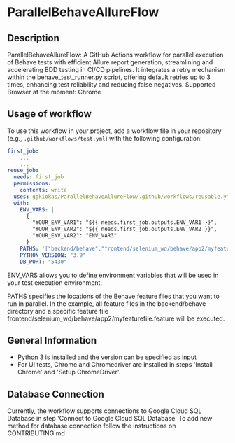 # ParallelBehaveAllureFlow
## Description
ParallelBehaveAllureFlow: A GitHub Actions workflow for parallel execution of Behave tests with efficient Allure report generation, streamlining and accelerating BDD testing in CI/CD pipelines. It integrates a retry mechanism within the behave_test_runner.py script, offering default retries up to 3 times, enhancing test reliability and reducing false negatives. Supported Browser at the moment: Chrome


## Usage of workflow
To use this workflow in your project, add a workflow file in your repository (e.g., `.github/workflows/test.yml`) with the following configuration:

```yaml
first_job:
    ...
    ...
reuse_job:
  needs: first_job
  permissions:
    contents: write
  uses: ggkiokas/ParallelBehaveAllureFlow/.github/workflows/reusable.yml@main
  with:
    ENV_VARS: |
      {
        "YOUR_ENV_VAR1": "${{ needs.first_job.outputs.ENV_VAR1 }}",
        "YOUR_ENV_VAR2": "${{ needs.first_job.outputs.ENV_VAR2 }}",
        "YOUR_ENV_VAR2": "ENV_VAR3"
      }
    PATHS: '["backend/behave","frontend/selenium_wd/behave/app2/myfeaturefile.feature"]'
    PYTHON_VERSION: "3.9"
    DB_PORT: "5430"
```
ENV_VARS allows you to define environment variables that will be used in your test execution environment.

PATHS specifies the locations of the Behave feature files that you want to run in parallel.
In the example, all feature files in the backend/behave directory and a specific feature file frontend/selenium_wd/behave/app2/myfeaturefile.feature will be executed.

## General Information
- Python 3 is installed and the version can be specified as input
- For UI tests, Chrome and Chromedriver are installed in steps 'Install Chrome' and 'Setup ChromeDriver'.

## Database Connection
Currently, the workflow supports connections to Google Cloud SQL Database in step 'Connect to Google Cloud SQL Database'
To add new method for database connection follow the instructions on CONTRIBUTING.md



